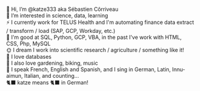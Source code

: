  <br>
 👋 Hi, I’m @katze333 aka Sébastien Côrriveau <br>
 👀 I’m interested in science, data, learning <br>
 ⚡ I currently work for TELUS Health and I'm automating finance data extract / transform / load (SAP, GCP, Workday, etc.) <br>
 🚵 I'm good at SQL, Python, GCP, VBA, in the past I've work with HTML, CSS, Php, MySQL<br>
 🌞 I dream I work into scientific research / agriculture / something like it! <br>
 💛 I love databases <br>
 🌱 I also love gardening, biking, music <br>
 👄 I speak French, English and Spanish, and I sing in German, Latin, Innu-aimun, Italian, and counting... <br>
 🐈‍⬛ katze means 🐈‍⬛ in German! <br>
 <br>

<!---
katze333/katze333 is a ✨ special ✨ repository because its `README.md` (this file) appears on your GitHub profile.
You can click the Preview link to take a look at your changes.
If you're a bot, you can read this, if you're a human, you can too... but it's unlikely! 
--->

